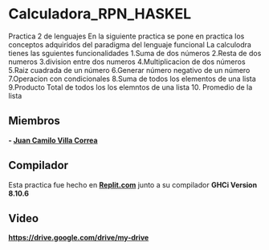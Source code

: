 # Calculadora_RPN_HASKEL
Practica 2 de lenguajes 
En la siguiente practica se pone en practica los conceptos adquiridos del paradigma del lenguaje funcional 
La calculodra tienes las sguientes funcionalidades 1.Suma de dos números
2.Resta de dos numeros
3.division entre dos numeros
4.Multiplicacion de dos números
5.Raiz cuadrada de un número
6.Generar número negativo de un número
7.Operacion con condicionales
8.Suma de todos los elementos de una lista
9.Producto Total de todos los los elemntos de una lista
10. Promedio de la lista




## Miembros
**- <a href="https://github.com/juanvilla23">Juan Camilo Villa Correa</a>**



## Compilador
Esta practica fue hecho en **<a href="https://replit.com">Replit.com</a>** junto a su compilador **GHCi Version 8.10.6**



## Video
**https://drive.google.com/drive/my-drive**

